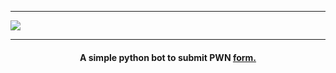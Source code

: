 <hr>
<img src="https://i.postimg.cc/43TF0kzQ/Untitled-3.png">
<hr>
<h4 align="center">A simple python bot to submit PWN <a href="https://msr.pwn.pl/floater/preview/28" target="_blank">form.</a></h4>

